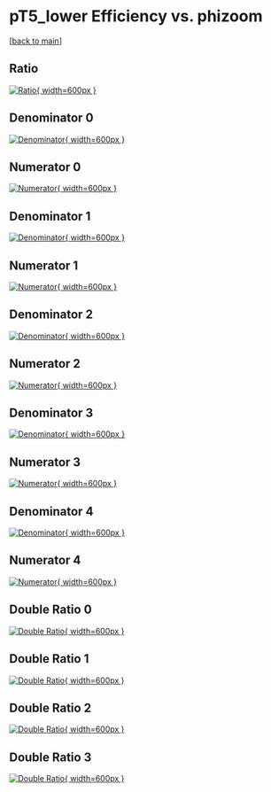 # pT5_lower Efficiency vs. phizoom

[[back to main](./)]



## Ratio

[![Ratio](../mtv/var/pT5_lower_loweta_321_1_eff_phizoom.png){ width=600px }](../mtv/var/pT5_lower_loweta_321_1_eff_phizoom.pdf)

## Denominator 0

[![Denominator](../mtv/den/pT5_lower_loweta_321_1_eff_phizoom_den0.png){ width=600px }](../mtv/den/pT5_lower_loweta_321_1_eff_phizoom_den0.pdf)

## Numerator 0

[![Numerator](../mtv/num/pT5_lower_loweta_321_1_eff_phizoom_num0.png){ width=600px }](../mtv/num/pT5_lower_loweta_321_1_eff_phizoom_num0.pdf)

## Denominator 1

[![Denominator](../mtv/den/pT5_lower_loweta_321_1_eff_phizoom_den1.png){ width=600px }](../mtv/den/pT5_lower_loweta_321_1_eff_phizoom_den1.pdf)

## Numerator 1

[![Numerator](../mtv/num/pT5_lower_loweta_321_1_eff_phizoom_num1.png){ width=600px }](../mtv/num/pT5_lower_loweta_321_1_eff_phizoom_num1.pdf)

## Denominator 2

[![Denominator](../mtv/den/pT5_lower_loweta_321_1_eff_phizoom_den2.png){ width=600px }](../mtv/den/pT5_lower_loweta_321_1_eff_phizoom_den2.pdf)

## Numerator 2

[![Numerator](../mtv/num/pT5_lower_loweta_321_1_eff_phizoom_num2.png){ width=600px }](../mtv/num/pT5_lower_loweta_321_1_eff_phizoom_num2.pdf)

## Denominator 3

[![Denominator](../mtv/den/pT5_lower_loweta_321_1_eff_phizoom_den3.png){ width=600px }](../mtv/den/pT5_lower_loweta_321_1_eff_phizoom_den3.pdf)

## Numerator 3

[![Numerator](../mtv/num/pT5_lower_loweta_321_1_eff_phizoom_num3.png){ width=600px }](../mtv/num/pT5_lower_loweta_321_1_eff_phizoom_num3.pdf)

## Denominator 4

[![Denominator](../mtv/den/pT5_lower_loweta_321_1_eff_phizoom_den4.png){ width=600px }](../mtv/den/pT5_lower_loweta_321_1_eff_phizoom_den4.pdf)

## Numerator 4

[![Numerator](../mtv/num/pT5_lower_loweta_321_1_eff_phizoom_num4.png){ width=600px }](../mtv/num/pT5_lower_loweta_321_1_eff_phizoom_num4.pdf)

## Double Ratio 0

[![Double Ratio](../mtv/ratio/pT5_lower_loweta_321_1_eff_phizoom_ratio0.png){ width=600px }](../mtv/ratio/pT5_lower_loweta_321_1_eff_phizoom_ratio0.pdf)

## Double Ratio 1

[![Double Ratio](../mtv/ratio/pT5_lower_loweta_321_1_eff_phizoom_ratio1.png){ width=600px }](../mtv/ratio/pT5_lower_loweta_321_1_eff_phizoom_ratio1.pdf)

## Double Ratio 2

[![Double Ratio](../mtv/ratio/pT5_lower_loweta_321_1_eff_phizoom_ratio2.png){ width=600px }](../mtv/ratio/pT5_lower_loweta_321_1_eff_phizoom_ratio2.pdf)

## Double Ratio 3

[![Double Ratio](../mtv/ratio/pT5_lower_loweta_321_1_eff_phizoom_ratio3.png){ width=600px }](../mtv/ratio/pT5_lower_loweta_321_1_eff_phizoom_ratio3.pdf)

